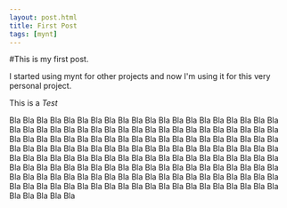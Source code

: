 ```yaml
---
layout: post.html
title: First Post
tags: [mynt]
---
```


#This is my first post.

I started using mynt for other projects and now I'm using it for this very 
personal project.

This is a _Test_

Bla Bla Bla Bla Bla Bla Bla Bla Bla Bla Bla Bla Bla Bla Bla Bla Bla Bla Bla Bla Bla Bla Bla Bla Bla Bla Bla Bla Bla Bla Bla Bla Bla Bla Bla Bla Bla Bla Bla Bla Bla Bla Bla Bla Bla Bla Bla Bla Bla Bla Bla Bla Bla Bla Bla Bla Bla Bla Bla Bla Bla Bla Bla Bla Bla Bla Bla Bla Bla Bla Bla Bla Bla Bla Bla Bla Bla Bla Bla Bla Bla Bla Bla Bla Bla Bla Bla Bla Bla Bla Bla Bla Bla Bla Bla Bla Bla Bla Bla Bla Bla Bla Bla Bla Bla Bla Bla Bla Bla Bla Bla Bla Bla Bla Bla Bla Bla Bla Bla Bla Bla Bla Bla Bla Bla Bla Bla Bla Bla Bla Bla Bla Bla Bla Bla Bla Bla Bla Bla Bla Bla Bla Bla Bla Bla Bla Bla Bla Bla Bla Bla Bla Bla Bla Bla Bla Bla Bla Bla Bla Bla Bla Bla Bla Bla

